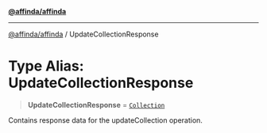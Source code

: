 [**@affinda/affinda**](../README.md)

***

[@affinda/affinda](../globals.md) / UpdateCollectionResponse

# Type Alias: UpdateCollectionResponse

> **UpdateCollectionResponse** = [`Collection`](../interfaces/Collection.md)

Contains response data for the updateCollection operation.
